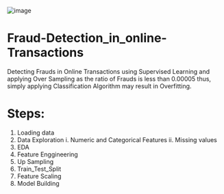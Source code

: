 ![image](https://user-images.githubusercontent.com/72183359/134791577-f1e6e97a-3cfd-467a-86f0-40ebab239317.png)

# Fraud-Detection_in_online-Transactions
Detecting Frauds in Online Transactions using Supervised Learning and applying Over Sampling as the ratio of Frauds is less than 0.00005 thus, 
simply applying Classification Algorithm may result in Overfitting.

# Steps:
1. Loading data
2. Data Exploration
  i. Numeric and Categorical Features
  ii. Missing values
3. EDA
4. Feature Enggineering
5. Up Sampling
6. Train_Test_Split
7. Feature Scaling
8. Model Building
